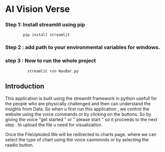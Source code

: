 # AI Vision Verse

### Step 1: Install streamlit using pip 
            pip install streamlit 

### Step 2 : add path to your environmental variables for windows. 

### step 3 :  Now to run the whole project 
              streamlit run NavBar.py

## Introduction 
This application is built using the streamlit framework in python usefull for the people who are physically challenged and then can understand the insights from Data. 
So when u first run this application , we control the website using the voice commands or by clicking on the buttons. So by giving the voice "get started " or " please start " so it proceeds
to the next step . to upload the file u need for visualization. 

Once the FileUploded.We will be redirected to charts page. where we can select the type of chart using the voice caommnds or by selecting the raadio button. 



